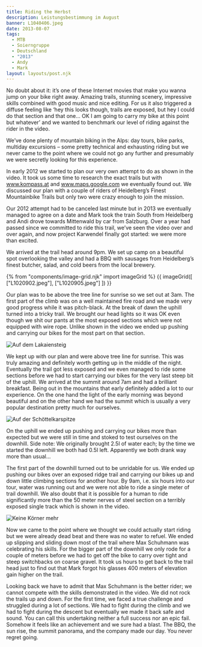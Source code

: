 ```yaml
---
title: Riding the Herbst
description: Leistungsbestimmung im August
banner: L1040406.jpeg
date: 2013-08-07
tags:
  - MTB
  - Soierngruppe
  - Deutschland
  - "2013"
  - Andy
  - Mark
layout: layouts/post.njk
---
```


No doubt about it: it’s one of these Internet movies that make you wanna jump on your bike right away. Amazing trails, stunning scenery, impressive skills combined with good music and nice editing. For us it also triggered a diffuse feeling like ‘hey this looks though, trails are exposed, but hey I could do that section and that one... OK I am going to carry my bike at this point but whatever’ and we wanted to benchmark our level of riding against the rider in the video.


We’ve done plenty of mountain biking in the Alps: day tours, bike parks, multiday excursions – some pretty technical and exhausting riding but we never came to the point where we could not go any further and presumably we were secretly looking for this experience.

In early 2012 we started to plan our very own attempt to do as shown in the video. It took us some time to research the exact trails but with www.kompass.at and www.maps.google.com we eventually found out. We discussed our plan with a couple of riders of Heidelberg’s Finest Mountainbike Trails but only two were crazy enough to join the mission.


Our 2012 attempt had to be canceled last minute but in 2013 we eventually managed to agree on a date and Mark took the train South from Heidelberg and Andi drove towards Mittenwald by car from Salzburg. Over a year had passed since we committed to ride this trail, we’ve seen the video over and over again, and now project Karwendel finally got started: we were more than excited.


We arrived at the trail head around 9pm. We set up camp on a beautiful spot overlooking the valley and had a BBQ with sausages from Heidelberg’s finest butcher, salad, and cold beers from the local brewery.

{% from "components/image-grid.njk" import imageGrid %}
{{ imageGrid([
 ["L1020902.jpeg"],
 ["L1020905.jpeg"]
]) }}

Our plan was to be above the tree line for sunrise so we set out at 3am. The first part of the climb was on a well maintained fire road and we made very good progress while it was pitch-black. At the break of dawn the uphill turned into a tricky trail. We brought our head lights so it was OK even though we shit our pants at the most exposed sections which were not equipped with wire rope. Unlike shown in the video we ended up pushing and carrying our bikes for the most part on that section.

![Auf dem Lakaiensteig](media/L1020942.jpeg "Auf dem Lakaiensteig")

We kept up with our plan and were above tree line for sunrise. This was truly amazing and definitely worth getting up in the middle of the night. Eventually the trail got less exposed and we even managed to ride some sections before we had to start carrying our bikes for the very last steep bit of the uphill. We arrived at the summit around 7am and had a brilliant breakfast. Being out in the mountains that early definitely added a lot to our experience. On the one hand the light of the early morning was beyond beautiful and on the other hand we had the summit which is usually a very popular destination pretty much for ourselves.

![Auf der Schöttelkarspitze](media/L1020965.jpeg "Auf der Schöttelkarspitze")

On the uphill we ended up pushing and carrying our bikes more than expected but we were still in time and stoked to test ourselves on the downhill. Side note: We originally brought 2.5l of water each; by the time we started the downhill we both had 0.5l left. Apparently we both drank way more than usual…


The first part of the downhill turned out to be unridable for us. We ended up pushing our bikes over an exposed ridge trail and carrying our bikes up and down little climbing sections for another hour. By 9am, i.e. six hours into our tour, water was running out and we were not able to ride a single meter of trail downhill. We also doubt that it is possible for a human to ride significantly more than the 50 meter nerves of steel section on a terribly exposed single track which is shown in the video.

![Keine Körner mehr](media/L1020976.jpeg "Keine Körner mehr")

Now we came to the point where we thought we could actually start riding but we were already dead beat and there was no water to refuel. We ended up slipping and sliding down most of the trail where Max Schuhmann was celebrating his skills. For the bigger part of the downhill we only rode for a couple of meters before we had to get off the bike to carry over tight and steep switchbacks on coarse gravel. It took us hours to get back to the trail head just to find out that Mark forgot his glasses 400 meters of elevation gain higher on the trail.


Looking back we have to admit that Max Schuhmann is the better rider; we cannot compete with the skills demonstrated in the video. We did not rock the trails up and down. For the first time, we faced a true challenge and struggled during a lot of sections. We had to fight during the climb and we had to fight during the descent but eventually we made it back safe and sound. You can call this undertaking neither a full success nor an epic fail. Somehow it feels like an achievement and we sure had a blast. The BBQ, the sun rise, the summit panorama, and the company made our day. You never regret going.
